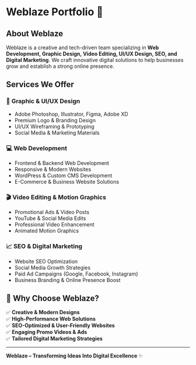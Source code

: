 # Weblaze Portfolio 🚀  

## About Weblaze  
Weblaze is a creative and tech-driven team specializing in **Web Development, Graphic Design, Video Editing, UI/UX Design, SEO, and Digital Marketing**. We craft innovative digital solutions to help businesses grow and establish a strong online presence.  

## Services We Offer  

### 🎨 **Graphic & UI/UX Design**  
- Adobe Photoshop, Illustrator, Figma, Adobe XD  
- Premium Logo & Branding Design  
- UI/UX Wireframing & Prototyping  
- Social Media & Marketing Materials  

### 💻 **Web Development**  
- Frontend & Backend Web Development  
- Responsive & Modern Websites  
- WordPress & Custom CMS Development  
- E-Commerce & Business Website Solutions  

### 🎬 **Video Editing & Motion Graphics**  
- Promotional Ads & Video Posts  
- YouTube & Social Media Edits  
- Professional Video Enhancement  
- Animated Motion Graphics  

### 📈 **SEO & Digital Marketing**  
- Website SEO Optimization  
- Social Media Growth Strategies  
- Paid Ad Campaigns (Google, Facebook, Instagram)  
- Business Branding & Online Presence Boost  

## 🌟 Why Choose Weblaze?  
✅ **Creative & Modern Designs**  
✅ **High-Performance Web Solutions**  
✅ **SEO-Optimized & User-Friendly Websites**  
✅ **Engaging Promo Videos & Ads**  
✅ **Tailored Digital Marketing Strategies**  



---

**Weblaze – Transforming Ideas Into Digital Excellence** ✨
